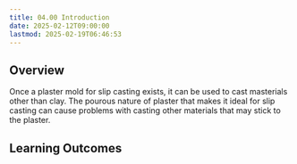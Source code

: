 ```yaml
---
title: 04.00 Introduction
date: 2025-02-12T09:00:00
lastmod: 2025-02-19T06:46:53
---
```


## Overview

Once a plaster mold for slip casting exists, it can be used to cast masterials other than clay. The pourous nature of plaster that makes it ideal for slip casting can cause problems with casting other materials that may stick to the plaster.

## Learning Outcomes
